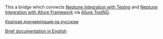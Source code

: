 This a bridge which connects [Neptune Integration with Testng](/../testng.integration/doc) and [Neptune Integration with Allure Framework](/../allure.integration/doc) via [Allure TestNG](https://docs.qameta.io/allure/#_testng).

[Краткая документация на русском](./doc/rus/README.MD)

[Brief documentation in English](./doc/eng/README.MD)
